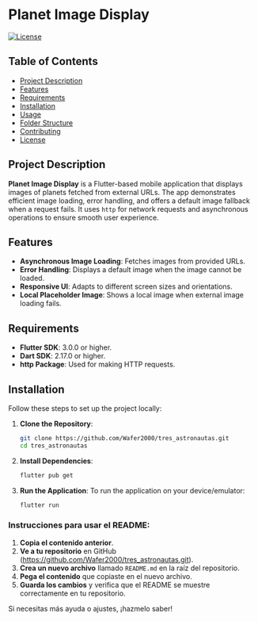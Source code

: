 # Planet Image Display

[![License](https://img.shields.io/badge/license-MIT-blue.svg)](LICENSE)

## Table of Contents

- [Project Description](#project-description)
- [Features](#features)
- [Requirements](#requirements)
- [Installation](#installation)
- [Usage](#usage)
- [Folder Structure](#folder-structure)
- [Contributing](#contributing)
- [License](#license)

## Project Description

**Planet Image Display** is a Flutter-based mobile application that displays images of planets fetched from external URLs. The app demonstrates efficient image loading, error handling, and offers a default image fallback when a request fails. It uses `http` for network requests and asynchronous operations to ensure smooth user experience.

## Features

- **Asynchronous Image Loading**: Fetches images from provided URLs.
- **Error Handling**: Displays a default image when the image cannot be loaded.
- **Responsive UI**: Adapts to different screen sizes and orientations.
- **Local Placeholder Image**: Shows a local image when external image loading fails.

## Requirements

- **Flutter SDK**: 3.0.0 or higher.
- **Dart SDK**: 2.17.0 or higher.
- **http Package**: Used for making HTTP requests.

## Installation

Follow these steps to set up the project locally:

1. **Clone the Repository**:
   ```bash
   git clone https://github.com/Wafer2000/tres_astronautas.git
   cd tres_astronautas

2. **Install Dependencies**:
   ```bash
   flutter pub get

3. **Run the Application**: To run the application on your device/emulator:
   ```bash
   flutter run

### Instrucciones para usar el README:

1. **Copia el contenido anterior**.
2. **Ve a tu repositorio** en GitHub (https://github.com/Wafer2000/tres_astronautas.git).
3. **Crea un nuevo archivo** llamado `README.md` en la raíz del repositorio.
4. **Pega el contenido** que copiaste en el nuevo archivo.
5. **Guarda los cambios** y verifica que el README se muestre correctamente en tu repositorio.

Si necesitas más ayuda o ajustes, ¡hazmelo saber!

